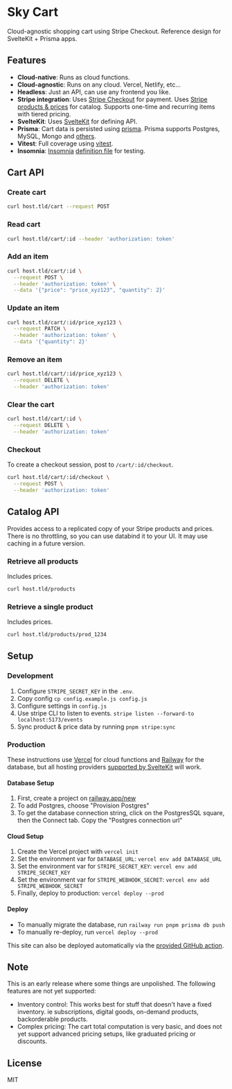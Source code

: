 # Sky Cart

Cloud-agnostic shopping cart using Stripe Checkout. Reference design for SvelteKit + Prisma apps.

## Features

- **Cloud-native**: Runs as cloud functions.
- **Cloud-agnostic**: Runs on any cloud. Vercel, Netlify, etc...
- **Headless**: Just an API, can use any frontend you like.
- **Stripe integration**: Uses [Stripe Checkout](https://checkout.stripe.dev) for payment. Uses [Stripe products & prices](https://stripe.com/docs/products-prices/overview) for catalog. Supports one-time and recurring items with tiered pricing.
- **SvelteKit**: Uses [SvelteKit](https://kit.svelte.dev) for defining API.
- **Prisma**: Cart data is persisted using [prisma](https://prisma.io). Prisma supports Postgres, MySQL, Mongo and [others](https://www.prisma.io/docs/reference/database-reference/supported-databases).
- **Vitest**: Full coverage using [vitest](https://vitest.dev).
- **Insomnia**: [Insomnia](https://insomnia.rest) [definition file](Insomnia.json) for testing.

## Cart API

### Create cart

```bash
curl host.tld/cart --request POST
```

### Read cart

```bash
curl host.tld/cart/:id --header 'authorization: token'
```

### Add an item

```bash
curl host.tld/cart/:id \
  --request POST \
  --header 'authorization: token' \
  --data '{"price": "price_xyz123", "quantity": 2}'
```

### Update an item

```bash
curl host.tld/cart/:id/price_xyz123 \
  --request PATCH \
  --header 'authorization: token' \
  --data '{"quantity": 2}'
```

### Remove an item

```bash
curl host.tld/cart/:id/price_xyz123 \
  --request DELETE \
  --header 'authorization: token'
```

### Clear the cart

```bash
curl host.tld/cart/:id \
  --request DELETE \
  --header 'authorization: token'
```

### Checkout

To create a checkout session, post to `/cart/:id/checkout`.

```bash
curl host.tld/cart/:id/checkout \
  --request POST \
  --header 'authorization: token'
```

## Catalog API

Provides access to a replicated copy of your Stripe products and prices. There is no throttling, so you can use databind it to your UI. It may use caching in a future version.

### Retrieve all products

Includes prices.

```bash
curl host.tld/products
```

### Retrieve a single product

Includes prices.

```bash
curl host.tld/products/prod_1234
```

## Setup

### Development

1. Configure `STRIPE_SECRET_KEY` in the `.env`.
2. Copy config `cp config.example.js config.js`
3. Configure settings in `config.js`
4. Use stripe CLI to listen to events. `stripe listen --forward-to localhost:5173/events`
5. Sync product & price data by running `pnpm stripe:sync`

### Production

These instructions use [Vercel](https://vercel.com) for cloud functions and [Railway](https://railway.app) for the database, but all hosting providers [supported by SvelteKit](https://kit.svelte.dev/docs/adapters) will work.

#### Database Setup

1. First, create a project on [railway.app/new](https://railway.app/new)
2. To add Postgres, choose "Provision Postgres"
3. To get the database connection string, click on the PostgresSQL square, then the Connect tab. Copy the "Postgres connection url"

#### Cloud Setup

1. Create the Vercel project with `vercel init`
2. Set the environment var for `DATABASE_URL`: `vercel env add DATABASE_URL`
3. Set the environment var for `STRIPE_SECRET_KEY`: `vercel env add STRIPE_SECRET_KEY`
4. Set the environment var for `STRIPE_WEBHOOK_SECRET`: `vercel env add STRIPE_WEBHOOK_SECRET`
5. Finally, deploy to production: `vercel deploy --prod`

#### Deploy

- To manually migrate the database, run `railway run pnpm prisma db push`
- To manually re-deploy, run `vercel deploy --prod`

This site can also be deployed automatically via the [provided GitHub action](.github/workflows/ci.yml).

## Note

This is an early release where some things are unpolished. The following features are not yet supported:

- Inventory control: This works best for stuff that doesn't have a fixed inventory. ie subscriptions, digital goods, on-demand products, backorderable products.
- Complex pricing: The cart total computation is very basic, and does not yet support advanced pricing setups, like graduated pricing or discounts.

## License

MIT
